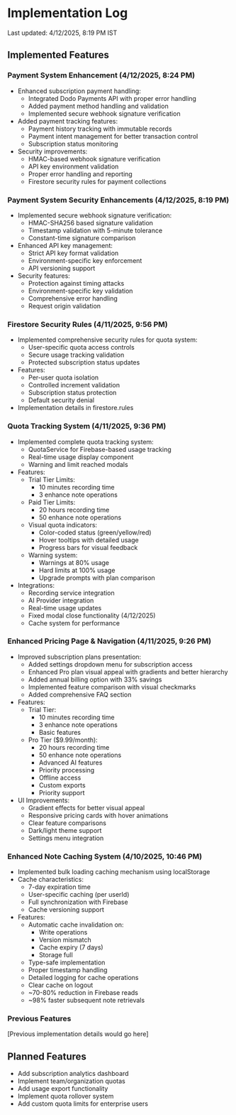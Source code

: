 # Implementation Log

Last updated: 4/12/2025, 8:19 PM IST

## Implemented Features

### Payment System Enhancement (4/12/2025, 8:24 PM)
- Enhanced subscription payment handling:
  * Integrated Dodo Payments API with proper error handling
  * Added payment method handling and validation
  * Implemented secure webhook signature verification
- Added payment tracking features:
  * Payment history tracking with immutable records
  * Payment intent management for better transaction control
  * Subscription status monitoring
- Security improvements:
  * HMAC-based webhook signature verification
  * API key environment validation
  * Proper error handling and reporting
  * Firestore security rules for payment collections

### Payment System Security Enhancements (4/12/2025, 8:19 PM)
- Implemented secure webhook signature verification:
  * HMAC-SHA256 based signature validation
  * Timestamp validation with 5-minute tolerance
  * Constant-time signature comparison
- Enhanced API key management:
  * Strict API key format validation
  * Environment-specific key enforcement
  * API versioning support
- Security features:
  * Protection against timing attacks
  * Environment-specific key validation
  * Comprehensive error handling
  * Request origin validation

### Firestore Security Rules (4/11/2025, 9:56 PM)
- Implemented comprehensive security rules for quota system:
  * User-specific quota access controls
  * Secure usage tracking validation
  * Protected subscription status updates
- Features:
  * Per-user quota isolation
  * Controlled increment validation
  * Subscription status protection
  * Default security denial
- Implementation details in firestore.rules

### Quota Tracking System (4/11/2025, 9:36 PM)
- Implemented complete quota tracking system:
  * QuotaService for Firebase-based usage tracking
  * Real-time usage display component
  * Warning and limit reached modals
- Features:
  * Trial Tier Limits:
    - 10 minutes recording time
    - 3 enhance note operations
  * Paid Tier Limits:
    - 20 hours recording time
    - 50 enhance note operations
  * Visual quota indicators:
    - Color-coded status (green/yellow/red)
    - Hover tooltips with detailed usage
    - Progress bars for visual feedback
  * Warning system:
    - Warnings at 80% usage
    - Hard limits at 100% usage
    - Upgrade prompts with plan comparison
- Integrations:
  * Recording service integration
  * AI Provider integration
  * Real-time usage updates
  * Fixed modal close functionality (4/12/2025)
  * Cache system for performance

### Enhanced Pricing Page & Navigation (4/11/2025, 9:26 PM)
- Improved subscription plans presentation:
  * Added settings dropdown menu for subscription access
  * Enhanced Pro plan visual appeal with gradients and better hierarchy
  * Added annual billing option with 33% savings
  * Implemented feature comparison with visual checkmarks
  * Added comprehensive FAQ section
- Features:
  * Trial Tier:
    - 10 minutes recording time
    - 3 enhance note operations
    - Basic features
  * Pro Tier ($9.99/month):
    - 20 hours recording time
    - 50 enhance note operations
    - Advanced AI features
    - Priority processing
    - Offline access
    - Custom exports
    - Priority support
- UI Improvements:
  * Gradient effects for better visual appeal
  * Responsive pricing cards with hover animations
  * Clear feature comparisons
  * Dark/light theme support
  * Settings menu integration

### Enhanced Note Caching System (4/10/2025, 10:46 PM)
- Implemented bulk loading caching mechanism using localStorage
- Cache characteristics:
  * 7-day expiration time
  * User-specific caching (per userId)
  * Full synchronization with Firebase
  * Cache versioning support
- Features:
  * Automatic cache invalidation on:
    - Write operations
    - Version mismatch
    - Cache expiry (7 days)
    - Storage full
  * Type-safe implementation
  * Proper timestamp handling
  * Detailed logging for cache operations
  * Clear cache on logout
  * ~70-80% reduction in Firebase reads
  * ~98% faster subsequent note retrievals

### Previous Features
[Previous implementation details would go here]

## Planned Features
- Add subscription analytics dashboard
- Implement team/organization quotas
- Add usage export functionality
- Implement quota rollover system
- Add custom quota limits for enterprise users